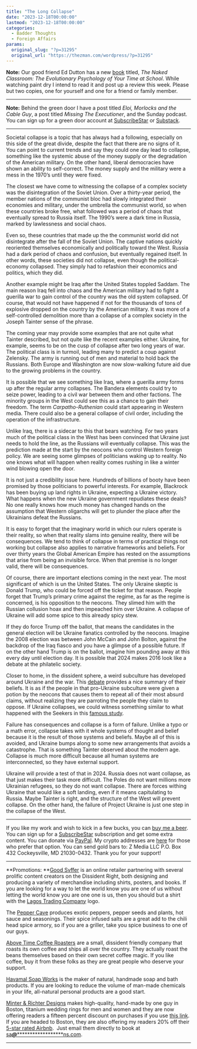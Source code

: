 ```yaml
---
title: "The Long Collapse"
date: "2023-12-18T00:00:00"
lastmod: "2023-12-18T00:00:00"
categories:
  - Badder Thoughts
  - Foreign Affairs
params:
  original_slug: "?p=31295"
  original_url: "https://thezman.com/wordpress/?p=31295"
---
```


**Note:** Our good friend Ed Dutton has a new
[book](https://www.amazon.com/Naked-Classroom-Evolutionary-Psychology-School/dp/B0CP5VNDJW)
titled, *The Naked Classroom: The Evolutionary Psychology of Your Time
at School*. While watching paint dry I intend to read it and post up a
review this week. Please but two copies, one for yourself and one for a
friend or family member.

------------------------------------------------------------------------

**Note:** Behind the green door I have a post titled *Eloi, Morlocks and
the Cable Guy*, a post titled *Missing The Executioner*, and the Sunday
podcast. You can sign up for a green door account at
<a href="https://www.subscribestar.com/the-z-blog" rel="noopener"
target="_blank">SubscribeStar</a> or
<a href="https://thedissident.substack.com/" rel="noopener"
target="_blank">Substack</a>.

------------------------------------------------------------------------

Societal collapse is a topic that has always had a following, especially
on this side of the great divide, despite the fact that there are no
signs of it. You can point to current trends and say they could one day
lead to collapse, something like the systemic abuse of the money supply
or the degradation of the American military. On the other hand, liberal
democracies have shown an ability to self-correct. The money supply and
the military were a mess in the 1970’s until they were fixed.

The closest we have come to witnessing the collapse of a complex society
was the disintegration of the Soviet Union. Over a thirty-year period,
the member nations of the communist bloc had slowly integrated their
economies and military, under the umbrella the communist world, so when
these countries broke free, what followed was a period of chaos that
eventually spread to Russia itself. The 1990’s were a dark time in
Russia, marked by lawlessness and social chaos.

Even so, these countries that made up the the communist world did not
disintegrate after the fall of the Soviet Union. The captive nations
quickly reoriented themselves economically and politically toward the
West. Russia had a dark period of chaos and confusion, but eventually
regained itself. In other words, these societies did not collapse, even
though the political-economy collapsed. They simply had to refashion
their economics and politics, which they did.

Another example might be Iraq after the United States toppled Saddam.
The main reason Iraq fell into chaos and the American military had to
fight a guerilla war to gain control of the country was the old system
collapsed. Of course, that would not have happened if not for the
thousands of tons of explosive dropped on the country by the American
military. It was more of a self-controlled demolition more than a
collapse of a complex society in the Joseph Tainter sense of the phrase.

The coming year may provide some examples that are not quite what
Tainter described, but not quite like the recent examples either.
Ukraine, for example, seems to be on the cusp of collapse after two long
years of war. The political class is in turmoil, leading many to predict
a coup against Zelensky. The army is running out of men and material to
hold back the Russians. Both Europe and Washington are now slow-walking
future aid due to the growing problems in the country.

It is possible that we see something like Iraq, where a guerilla army
forms up after the regular army collapses. The Bandera elements could
try to seize power, leading to a civil war between them and other
factions. The minority groups in the West could see this as a chance to
gain their freedom. The term *Carpatho-Ruthenian* could start appearing
in Western media. There could also be a general collapse of civil order,
including the operation of the infrastructure.

Unlike Iraq, there is a sidecar to this that bears watching. For two
years much of the political class in the West has been convinced that
Ukraine just needs to hold the line, as the Russians will eventually
collapse. This was the prediction made at the start by the neocons who
control Western foreign policy. We are seeing some glimpses of
politicians waking up to reality. No one knows what will happen when
reality comes rushing in like a winter wind blowing open the door.

It is not just a credibility issue here. Hundreds of billions of booty
have been promised by those politicians to powerful interests. For
example, Blackrock has been buying up land rights in Ukraine, expecting
a Ukraine victory. What happens when the new Ukraine government
repudiates these deals? No one really knows how much money has changed
hands on the assumption that Western oligarchs will get to plunder the
place after the Ukrainians defeat the Russians.

It is easy to forget that the imaginary world in which our rulers
operate is their reality, so when that reality slams into genuine
reality, there will be consequences. We tend to think of collapse in
terms of practical things not working but collapse also applies to
narrative frameworks and beliefs. For over thirty years the Global
American Empire has rested on the assumptions that arise from being an
invisible force. When that premise is no longer valid, there will be
consequences.

Of course, there are important elections coming in the next year. The
most significant of which is un the United States. The only Ukraine
skeptic is Donald Trump, who could be forced off the ticket for that
reason. People forget that Trump’s primary crime against the regime, as
far as the regime is concerned, is his opposition to the neocons. They
slimed him with the Russian collusion hoax and then impeached him over
Ukraine. A collapse of Ukraine will add some spice to this already spicy
stew.

If they do force Trump off the ballot, that means the candidates in the
general election will be Ukraine fanatics controlled by the neocons.
Imagine the 2008 election was between John McCain and John Bolton,
against the backdrop of the Iraq fiasco and you have a glimpse of a
possible future. If on the other hand Trump is on the ballot, imagine
him pounding away at this every day until election day. It is possible
that 2024 makes 2016 look like a debate at the philatelic society.

Closer to home, in the dissident sphere, a weird subculture has
developed around Ukraine and the war. This <a
href="https://odysee.com/@joeldavis:0/Mark-Collett-vs.-Greg-Johnson---the-Ukraine-debate:1"
rel="noopener" target="_blank">debate</a> provides a nice summary of
their beliefs. It is as if the people in that pro-Ukraine subculture
were given a potion by the neocons that causes them to repeat all of
their most absurd claims, without realizing they are parroting the
people they claim to oppose. If Ukraine collapses, we could witness
something similar to what happened with the Seekers in this
<a href="https://en.wikipedia.org/wiki/When_Prophecy_Fails"
rel="noopener" target="_blank">famous study</a>.

Failure has consequences and collapse is a form of failure. Unlike a
typo or a math error, collapse takes with it whole systems of thought
and belief because it is the result of those systems and beliefs. Maybe
all of this is avoided, and Ukraine bumps along to some new arrangements
that avoids a catastrophe. That is something Tainter observed about the
modern age. Collapse is much more difficult because all human systems
are interconnected, so they have external support.

Ukraine will provide a test of that in 2024. Russia does not want
collapse, as that just makes their task more difficult. The Poles do not
want millions more Ukrainian refugees, so they do not want collapse.
There are forces withing Ukraine that would like a soft landing, even if
it means capitulating to Russia. Maybe Tainter is right, and the
structure of the West will prevent collapse. On the other hand, the
failure of Project Ukraine is just one step in the collapse of the West.

------------------------------------------------------------------------

If you like my work and wish to kick in a few bucks, you can
<a href="https://www.buymeacoffee.com/mujolulu" rel="noopener"
target="_blank">buy me a beer</a>. You can sign up for a
<a href="https://www.subscribestar.com/the-z-blog" rel="noopener"
target="_blank">SubscribeStar</a> subscription and get some extra
content. You can donate via <a
href="https://www.paypal.com/donate/?cmd=_s-xclick&amp;hosted_button_id=UDAS2Q8JYA6CN&amp;source=url"
rel="noopener" target="_blank">PayPal</a>. My crypto addresses are
<a href="https://thezman.com/wordpress/?page_id=22713" rel="noopener"
target="_blank">here</a> for those who prefer that option. You can send
gold bars to: Z Media LLC P.O. Box 432 Cockeysville, MD 21030-0432.
Thank you for your support!

------------------------------------------------------------------------

**Promotions: **<a href="https://goodsvffer.com/" rel="noopener" target="_blank">Good
Svffer</a> is an online retailer partnering with several prolific
content creators on the Dissident Right, both designing and producing a
variety of merchandise including shirts, posters, and books. If you are
looking for a way to let the world know you are one of us without
letting the world know you are one one is us, then you should but a
shirt with the
<a href="https://goodsvffer.com/products/lagos-trading-company"
rel="noopener" target="_blank">Lagos Trading Company</a> logo.

The <a href="https://peppercave.com/shop/ols/products" rel="noopener"
target="_blank">Pepper Cave</a> produces exotic peppers, pepper seeds
and plants, hot sauce and seasonings. Their spice infused salts are a
great add to the chili head spice armory, so if you are a griller, take
you spice business to one of our guys.

<a href="https://abovetimecoffee.com/" rel="noopener"
target="_blank">Above Time Coffee Roasters</a> are a small, dissident
friendly company that roasts its own coffee and ships all over the
country. They actually roast the beans themselves based on their own
secret coffee magic. If you like coffee, buy it from these folks as they
are great people who deserve your support.

<a href="https://havamalsoapworks.com/" rel="noopener"
target="_blank">Havamal Soap Works</a> is the maker of natural, handmade
soap and bath products. If you are looking to reduce the volume of
man-made chemicals in your life, all-natural personal products are a
good start.

<a href="https://www.minterandrichterdesigns.com/"
rel="noreferrer nofollow noopener" target="_blank">Minter &amp; Richter
Designs</a> makes high-quality, hand-made by one guy in Boston, titanium
wedding rings for men and women and they are now offering readers a
fifteen percent discount on purchases if you use
<a href="https://www.minterandrichterdesigns.com/discount/ZMAN"
rel="noreferrer nofollow noopener" target="_blank">this link</a>.
<span class="highlight"><span class="colour"><span class="font"><span class="size">If
you are headed to Boston, they are also offering my readers 20% off
their <a
href="https://www.airbnb.com/users/7988017/listings?user_id=7988017&amp;s=3"
rel="noopener noreferrer" target="_blank">5-star rated Airbnb</a>.  Just
email them directly to book at
<a href="mailto:sa***@*********************ns.com"
data-original-string="cRMGCO7q2GThfMKREhIL8w==cb7zcTfvet1x5TSZWAJATTLdBRnHuFzczI3FrKqkLPgdPqjELdLfDEEcf9nM0Q3CiUL"><span
class="apbct-email-encoder"
data-original-string="8IqHhfnDjVWWZyFC5hTPfQ==cb7SNmT1IlU5SWGncUhSah+6QPgUy81tl/rvBVbC0o+Zk0xHeV0AspPfMEgQT0H6B/m"
title="This contact has been encoded by Anti-Spam by CleanTalk. Click to decode. To finish the decoding make sure that JavaScript is enabled in your browser.">sa<span
class="apbct-blur">***</span>@<span
class="apbct-blur">*********************</span>ns.com</span></a>.</span></span></span></span>

------------------------------------------------------------------------
